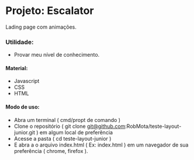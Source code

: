 # Projeto: Escalator

Lading page com animações.

### Utilidade:

- Provar meu nível de conhecimento.

#### Material:

- Javascript
- CSS
- HTML

#### Modo de uso:

- Abra um terminal ( cmd/propt de comando )
- Clone o repositório ( git clone git@github.com:RobMota/teste-layout-junior.git ) em algum local de preferência
- Acesse a pasta ( cd teste-layout-junior )
- E abra a o arquivo index.html ( Ex: index.html ) em um navegador de sua preferência ( chrome, firefox ).
